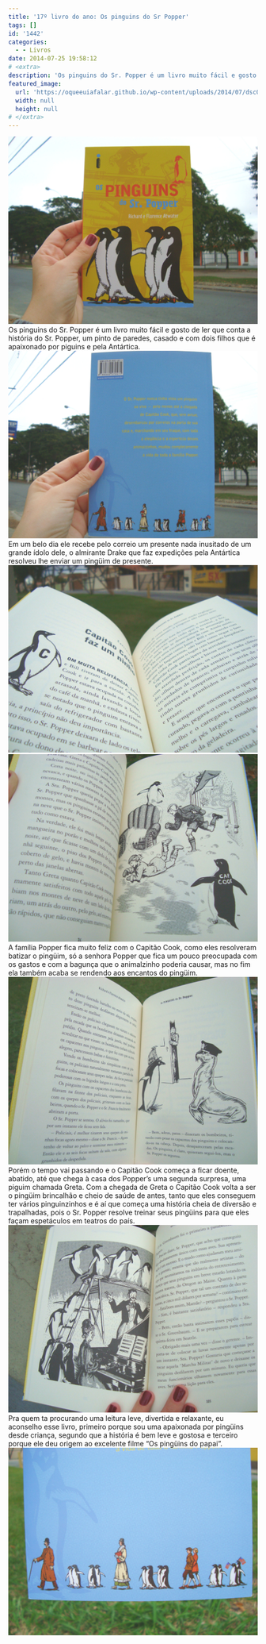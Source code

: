 ```yaml
---
title: '17º livro do ano: Os pinguins do Sr Popper'
tags: []
id: '1442'
categories:
  - - Livros
date: 2014-07-25 19:58:12
# <extra>
description: 'Os pinguins do Sr. Popper é um livro muito fácil e gosto de ler que conta a história do Sr. Popper, um pinto de paredes, casado e com dois filhos que é apaixonado por piguins e pela Antártica. Em um belo dia ele recebe pelo correio um presente nada inusitado de um grande ídolo dele, o almirante Drake que faz expedições pela Antártica resolveu lhe enviar um pingüim de presente. A família Popper fica muito feliz com o Capitão Cook, como eles resolveram batizar o pingüim, só a senhora Popper que fica um pouco preocupada com os gastos e com a bagunça que o animalzinho poderia causar, mas no fim ela também acaba se rendendo aos encantos do pingüim. Porém o tempo vai passando e o Capitão Cook começa a ficar doente, abatido, até que chega à casa dos Popper’s &hellip;'
featured_image: 
  url: 'https://oqueeuiafalar.github.io/wp-content/uploads/2014/07/dsc030621.jpg'
  width: null
  height: null
# </extra>
---
```


[![Capa do livro Os pinguins do Sr Popper](/wp-content/uploads/2014/07/dsc030621.jpg)](/wp-content/uploads/2014/07/dsc030621.jpg) Os pinguins do Sr. Popper é um livro muito fácil e gosto de ler que conta a história do Sr. Popper, um pinto de paredes, casado e com dois filhos que é apaixonado por piguins e pela Antártica. [![Contra Capa do livro Os pinguins do Sr Popper](/wp-content/uploads/2014/07/dsc03063.jpg)](/wp-content/uploads/2014/07/dsc03063.jpg) Em um belo dia ele recebe pelo correio um presente nada inusitado de um grande ídolo dele, o almirante Drake que faz expedições pela Antártica resolveu lhe enviar um pingüim de presente. [![páginas do livro Os pinguins do Sr Popper](/wp-content/uploads/2014/07/dsc030641.jpg)](/wp-content/uploads/2014/07/dsc030641.jpg) [![páginas do livro Os pinguins do Sr Popper](/wp-content/uploads/2014/07/dsc030671.jpg)](/wp-content/uploads/2014/07/dsc030671.jpg) A família Popper fica muito feliz com o Capitão Cook, como eles resolveram batizar o pingüim, só a senhora Popper que fica um pouco preocupada com os gastos e com a bagunça que o animalzinho poderia causar, mas no fim ela também acaba se rendendo aos encantos do pingüim. [![páginas do livro Os pinguins do Sr Popper](/wp-content/uploads/2014/07/dsc030681.jpg)](/wp-content/uploads/2014/07/dsc030681.jpg) Porém o tempo vai passando e o Capitão Cook começa a ficar doente, abatido, até que chega à casa dos Popper’s uma segunda surpresa, uma piguim chamada Greta. Com a chegada de Greta o Capitão Cook volta a ser o pingüim brincalhão e cheio de saúde de antes, tanto que eles conseguem ter vários pinguinzinhos e é aí que começa uma história cheia de diversão e trapalhadas, pois o Sr. Popper resolve treinar seus pingüins para que eles façam espetáculos em teatros do país. [![páginas do livro Os pinguins do Sr Popper](/wp-content/uploads/2014/07/dsc030651.jpg)](/wp-content/uploads/2014/07/dsc030651.jpg) Pra quem ta procurando uma leitura leve, divertida e relaxante, eu aconselho esse livro, primeiro porque sou uma apaixonada por pingüins desde criança, segundo que a história é bem leve e gostosa e terceiro porque ele deu origem ao excelente filme “Os pingüins do papai”. [![Capa do livro Os pinguins do Sr Popper](/wp-content/uploads/2014/07/dsc030701.jpg)](/wp-content/uploads/2014/07/dsc030701.jpg)
